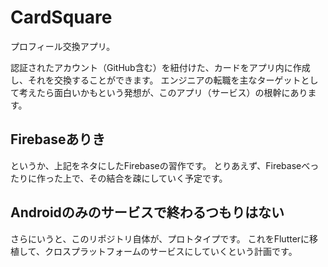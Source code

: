 # CardSquare

プロフィール交換アプリ。

認証されたアカウント（GitHub含む）を紐付けた、カードをアプリ内に作成し、それを交換することができます。
エンジニアの転職を主なターゲットとして考えたら面白いかもという発想が、このアプリ（サービス）の根幹にあります。

## Firebaseありき

というか、上記をネタにしたFirebaseの習作です。
とりあえず、Firebaseべったりに作った上で、その結合を疎にしていく予定です。

## Androidのみのサービスで終わるつもりはない

さらにいうと、このリポジトリ自体が、プロトタイプです。
これをFlutterに移植して、クロスプラットフォームのサービスにしていくという計画です。
